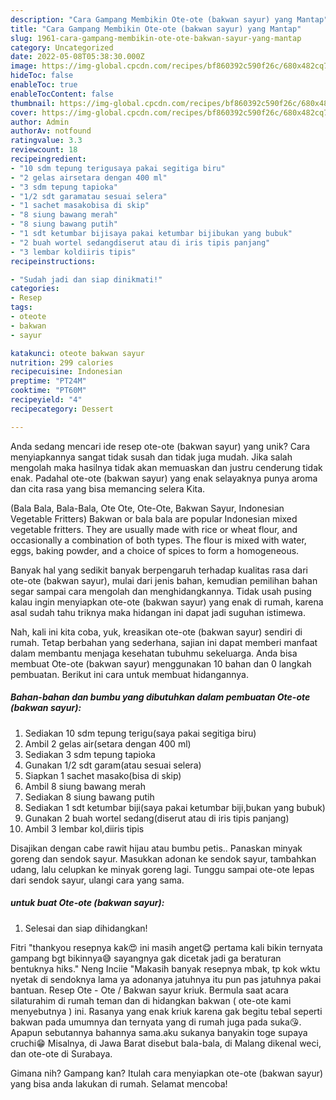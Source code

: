```yaml
---
description: "Cara Gampang Membikin Ote-ote (bakwan sayur) yang Mantap"
title: "Cara Gampang Membikin Ote-ote (bakwan sayur) yang Mantap"
slug: 1961-cara-gampang-membikin-ote-ote-bakwan-sayur-yang-mantap
category: Uncategorized
date: 2022-05-08T05:38:30.000Z
image: https://img-global.cpcdn.com/recipes/bf860392c590f26c/680x482cq70/ote-ote-bakwan-sayur-foto-resep-utama.jpg
hideToc: false
enableToc: true
enableTocContent: false
thumbnail: https://img-global.cpcdn.com/recipes/bf860392c590f26c/680x482cq70/ote-ote-bakwan-sayur-foto-resep-utama.jpg
cover: https://img-global.cpcdn.com/recipes/bf860392c590f26c/680x482cq70/ote-ote-bakwan-sayur-foto-resep-utama.jpg
author: Admin
authorAv: notfound
ratingvalue: 3.3
reviewcount: 18
recipeingredient:
- "10 sdm tepung terigusaya pakai segitiga biru"
- "2 gelas airsetara dengan 400 ml"
- "3 sdm tepung tapioka"
- "1/2 sdt garamatau sesuai selera"
- "1 sachet masakobisa di skip"
- "8 siung bawang merah"
- "8 siung bawang putih"
- "1 sdt ketumbar bijisaya pakai ketumbar bijibukan yang bubuk"
- "2 buah wortel sedangdiserut atau di iris tipis panjang"
- "3 lembar koldiiris tipis"
recipeinstructions:

- "Sudah jadi dan siap dinikmati!"
categories:
- Resep
tags:
- oteote
- bakwan
- sayur

katakunci: oteote bakwan sayur 
nutrition: 299 calories
recipecuisine: Indonesian
preptime: "PT24M"
cooktime: "PT60M"
recipeyield: "4"
recipecategory: Dessert

---
```





Anda sedang mencari ide resep ote-ote (bakwan sayur) yang unik? Cara menyiapkannya sangat tidak susah dan tidak juga mudah. Jika salah mengolah maka hasilnya tidak akan memuaskan dan justru cenderung tidak enak. Padahal ote-ote (bakwan sayur) yang enak selayaknya punya aroma dan cita rasa yang bisa memancing selera Kita.





(Bala Bala, Bala-Bala, Ote Ote, Ote-Ote, Bakwan Sayur, Indonesian Vegetable Fritters) Bakwan or bala bala are popular Indonesian mixed vegetable fritters. They are usually made with rice or wheat flour, and occasionally a combination of both types. The flour is mixed with water, eggs, baking powder, and a choice of spices to form a homogeneous.

Banyak hal yang sedikit banyak berpengaruh terhadap kualitas rasa dari ote-ote (bakwan sayur), mulai dari jenis bahan, kemudian pemilihan bahan segar sampai cara mengolah dan menghidangkannya. Tidak usah pusing kalau ingin menyiapkan ote-ote (bakwan sayur) yang enak di rumah, karena asal sudah tahu triknya maka hidangan ini dapat jadi suguhan istimewa.






Nah, kali ini kita coba, yuk, kreasikan ote-ote (bakwan sayur) sendiri di rumah. Tetap berbahan yang sederhana, sajian ini dapat memberi manfaat dalam membantu menjaga kesehatan tubuhmu sekeluarga. Anda bisa membuat Ote-ote (bakwan sayur) menggunakan 10 bahan dan 0 langkah pembuatan. Berikut ini cara untuk membuat hidangannya.

<!--inarticleads1-->

##### Bahan-bahan dan bumbu yang dibutuhkan dalam pembuatan Ote-ote (bakwan sayur):

1. Sediakan 10 sdm tepung terigu(saya pakai segitiga biru)
1. Ambil 2 gelas air(setara dengan 400 ml)
1. Sediakan 3 sdm tepung tapioka
1. Gunakan 1/2 sdt garam(atau sesuai selera)
1. Siapkan 1 sachet masako(bisa di skip)
1. Ambil 8 siung bawang merah
1. Sediakan 8 siung bawang putih
1. Sediakan 1 sdt ketumbar biji(saya pakai ketumbar biji,bukan yang bubuk)
1. Gunakan 2 buah wortel sedang(diserut atau di iris tipis panjang)
1. Ambil 3 lembar kol,diiris tipis


Disajikan dengan cabe rawit hijau atau bumbu petis.. Panaskan minyak goreng dan sendok sayur. Masukkan adonan ke sendok sayur, tambahkan udang, lalu celupkan ke minyak goreng lagi. Tunggu sampai ote-ote lepas dari sendok sayur, ulangi cara yang sama. 

<!--inarticleads2-->

#####  untuk buat Ote-ote (bakwan sayur):


1. Selesai dan siap dihidangkan!

Fitri &#34;thankyou resepnya kak😍 ini masih anget😋 pertama kali bikin ternyata gampang bgt bikinnya😅 sayangnya gak dicetak jadi ga beraturan bentuknya hiks.&#34; Neng Inciie &#34;Makasih banyak resepnya mbak, tp kok wktu nyetak di sendoknya lama ya adonanya jatuhnya itu pun pas jatuhnya pakai bantuan. Resep Ote - Ote / Bakwan sayur kriuk. Bermula saat acara silaturahim di rumah teman dan di hidangkan bakwan ( ote-ote kami menyebutnya ) ini. Rasanya yang enak kriuk karena gak begitu tebal seperti bakwan pada umumnya dan ternyata yang di rumah juga pada suka😘. Apapun sebutannya bahannya sama.aku sukanya banyakin toge supaya cruchi😁 Misalnya, di Jawa Barat disebut bala-bala, di Malang dikenal weci, dan ote-ote di Surabaya. 

Gimana nih? Gampang kan? Itulah cara menyiapkan ote-ote (bakwan sayur) yang bisa anda lakukan di rumah. Selamat mencoba!
